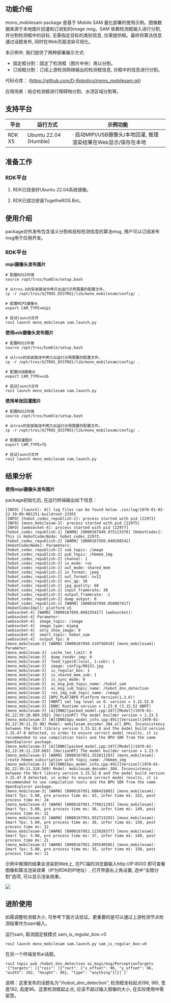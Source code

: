 

## 功能介绍

mono_mobilesam package 是基于 Mobile SAM 量化部署的使用示例。图像数据来源于本地图片回灌和订阅到的image msg。SAM 依赖检测框输入进行分割, 并分割检测框中的目标, 无需指定目标的类别信息, 仅需提供框。最终将算法信息通过话题发布, 同时在Web页面渲染可视化。

本示例中, 我们提供了两种部署展示方式:
- 固定框分割：固定了检测框（图片中央）用以分割。
- 订阅框分割：订阅上游检测网络输出的检测框信息, 对框中的信息进行分割。

代码仓库： (https://github.com/D-Robotics/mono_mobilesam.git)

应用场景：结合检测框进行障碍物分割、水渍区域分割等。

## 支持平台

| 平台                  | 运行方式     | 示例功能                                                     |
| --------------------- | ------------ | ------------------------------------------------------------ |
| RDK X5 | Ubuntu 22.04 (Humble) | · 启动MIPI/USB摄像头/本地回灌, 推理渲染结果在Web显示/保存在本地 |

## 准备工作

### RDK平台

1. RDK已烧录好Ubuntu 22.04系统镜像。

2. RDK已成功安装TogetheROS.Bot。

## 使用介绍

package对外发布包含语义分割和目标检测信息的算法msg, 用户可以订阅发布msg用于应用开发。

### RDK平台

**mipi摄像头发布图片**

<Tabs groupId="tros-distro">

<TabItem value="humble" label="Humble">

```shell
# 配置ROS2环境
source /opt/tros/humble/setup.bash

# 从tros.b的安装路径中拷贝出运行示例需要的配置文件。
cp -r /opt/tros/${TROS_DISTRO}/lib/mono_mobilesam/config/ .

# 配置MIPI摄像头
export CAM_TYPE=mipi

# 启动launch文件
ros2 launch mono_mobilesam sam.launch.py 
```

</TabItem>

</Tabs>

**使用usb摄像头发布图片**

<Tabs groupId="tros-distro">

<TabItem value="humble" label="Humble">

```shell
# 配置ROS2环境
source /opt/tros/humble/setup.bash

# 从tros的安装路径中拷贝出运行示例需要的配置文件。
cp -r /opt/tros/${TROS_DISTRO}/lib/mono_mobilesam/config/ .

# 配置USB摄像头
export CAM_TYPE=usb

# 启动launch文件
ros2 launch mono_mobilesam sam.launch.py 
```

</TabItem>

</Tabs>

**使用单张回灌图片**

<Tabs groupId="tros-distro">

<TabItem value="humble" label="Humble">

```shell
# 配置ROS2环境
source /opt/tros/humble/setup.bash

# 从tros的安装路径中拷贝出运行示例需要的配置文件。
cp -r /opt/tros/${TROS_DISTRO}/lib/mono_mobilesam/config/ .

# 配置回灌图片
export CAM_TYPE=fb

# 启动launch文件
ros2 launch mono_mobilesam sam.launch.py 
```

</TabItem>

</Tabs>

## 结果分析

**使用mipi摄像头发布图片**

package初始化后, 在运行终端输出如下信息：

```
[INFO] [launch]: All log files can be found below .ros/log/1970-01-02-22-39-09-001251-buildroot-22955
[INFO] [hobot_codec_republish-2]: process started with pid [22973]
[INFO] [mono_mobilesam-3]: process started with pid [22975]
[INFO] [websocket-4]: process started with pid [22977]
[hobot_codec_republish-2] [WARN] [0000167949.975123376] [HobotCodec]: This is HobotCodecNode: hobot_codec_22973.
[hobot_codec_republish-2] [WARN] [0000167950.040208542] [HobotCodecNode]: Parameters:
[hobot_codec_republish-2] sub_topic: /image
[hobot_codec_republish-2] pub_topic: /hbmem_img
[hobot_codec_republish-2] channel: 1
[hobot_codec_republish-2] in_mode: ros
[hobot_codec_republish-2] out_mode: shared_mem
[hobot_codec_republish-2] in_format: jpeg
[hobot_codec_republish-2] out_format: nv12
[hobot_codec_republish-2] enc_qp: 10
[hobot_codec_republish-2] jpg_quality: 60
[hobot_codec_republish-2] input_framerate: 30
[hobot_codec_republish-2] output_framerate: -1
[hobot_codec_republish-2] dump_output: 0
[hobot_codec_republish-2] [WARN] [0000167950.050887417] [HobotCodecImpl]: platform x5
[websocket-4] [WARN] [0000167950.068235417] [websocket]:
[websocket-4] Parameter:
[websocket-4]  image_topic: /image
[websocket-4]  image_type: mjpeg
[websocket-4]  only_show_image: 0
[websocket-4]  smart_topic: hobot_sam
[websocket-4]  output_fps: 0
[mono_mobilesam-3] [WARN] [0000167950.510756918] [mono_mobilesam]: Parameter:
[mono_mobilesam-3]  cache_len_limit: 8
[mono_mobilesam-3]  dump_render_img: 0
[mono_mobilesam-3]  feed_type(0:local, 1:sub): 1
[mono_mobilesam-3]  image: config/00131.jpg
[mono_mobilesam-3]  is_regular_box: 1
[mono_mobilesam-3]  is_shared_mem_sub: 1
[mono_mobilesam-3]  is_sync_mode: 0
[mono_mobilesam-3]  ai_msg_pub_topic_name: /hobot_sam
[mono_mobilesam-3]  ai_msg_sub_topic_name: /hobot_dnn_detection
[mono_mobilesam-3]  ros_img_sub_topic_name: /image
[mono_mobilesam-3] [BPU_PLAT]BPU Platform Version(1.3.6)!
[mono_mobilesam-3] [HBRT] set log level as 0. version = 3.15.52.0
[mono_mobilesam-3] [DNN] Runtime version = 1.23.9_(3.15.52 HBRT)
[mono_mobilesam-3] [A][DNN][packed_model.cpp:247][Model](1970-01-02,22:39:10.889.592) [HorizonRT] The model builder version = 1.23.5
[mono_mobilesam-3] [W][DNN]bpu_model_info.cpp:491][Version](1970-01-02,22:39:11.25.90) Model: mobilesam_encoder_384_all_BPU. Inconsistency between the hbrt library version 3.15.52.0 and the model build version 3.15.47.0 detected, in order to ensure correct model results, it is recommended to use compilation tools and the BPU SDK from the same OpenExplorer package.
[mono_mobilesam-3] [A][DNN][packed_model.cpp:247][Model](1970-01-02,22:39:11.239.603) [HorizonRT] The model builder version = 1.23.5
[mono_mobilesam-3] [WARN] [0000167951.353811293] [mono_mobilesam]: Create hbmem_subscription with topic_name: /hbmem_img
[mono_mobilesam-3] [W][DNN]bpu_model_info.cpp:491][Version](1970-01-02,22:39:11.318.569) Model: mobilesam_decoder_384. Inconsistency between the hbrt library version 3.15.52.0 and the model build version 3.15.47.0 detected, in order to ensure correct model results, it is recommended to use compilation tools and the BPU SDK from the same OpenExplorer package.
[mono_mobilesam-3] [WARN] [0000167951.606431085] [mono_mobilesam]: Smart fps: 5.00, pre process time ms: 43, infer time ms: 152, post process time ms: 24
[mono_mobilesam-3] [WARN] [0000167951.779821293] [mono_mobilesam]: Smart fps: 5.00, pre process time ms: 36, infer time ms: 149, post process time ms: 21
[mono_mobilesam-3] [WARN] [0000167951.952713293] [mono_mobilesam]: Smart fps: 5.00, pre process time ms: 36, infer time ms: 150, post process time ms: 22
[mono_mobilesam-3] [WARN] [0000167952.123928377] [mono_mobilesam]: Smart fps: 5.00, pre process time ms: 37, infer time ms: 149, post process time ms: 21
[mono_mobilesam-3] [WARN] [0000167952.295540585] [mono_mobilesam]: Smart fps: 5.00, pre process time ms: 35, infer time ms: 150, post process time ms: 21
```

示例中推理的结果会渲染到Web上, 在PC端的浏览器输入http://IP:8000 即可查看图像和算法渲染效果（IP为RDK的IP地址）, 打开界面右上角设置, 选中”全图分割“选项, 可以显示渲染效果。

![](/../static/img/05_Robot_development/03_boxs/function/image/box_adv/render_sam.png)

## 进阶使用

如需调整检测框大小, 可参考下面方法验证。更重要的是可以通过上游检测节点检测结果作为sam输入。

运行sam, 取消固定框模式 sam_is_regular_box:=0
```shell
ros2 launch mono_mobilesam sam.launch.py sam_is_regular_box:=0
```

在另一个终端发布ai话题。
```shell
ros2 topic pub /hobot_dnn_detection ai_msgs/msg/PerceptionTargets '{"targets": [{"rois": [{"rect": {"x_offset": 96, "y_offset": 96, "width": 192, "height": 96}, "type": "anything"}]}] }'
```

说明：这里发布的话题名为"/hobot_dnn_detection", 检测框坐标起点(96, 96), 宽度192, 高度96。这里检测框起止点, 应该不超过输入图像的大小, 在实际使用中需留意。
